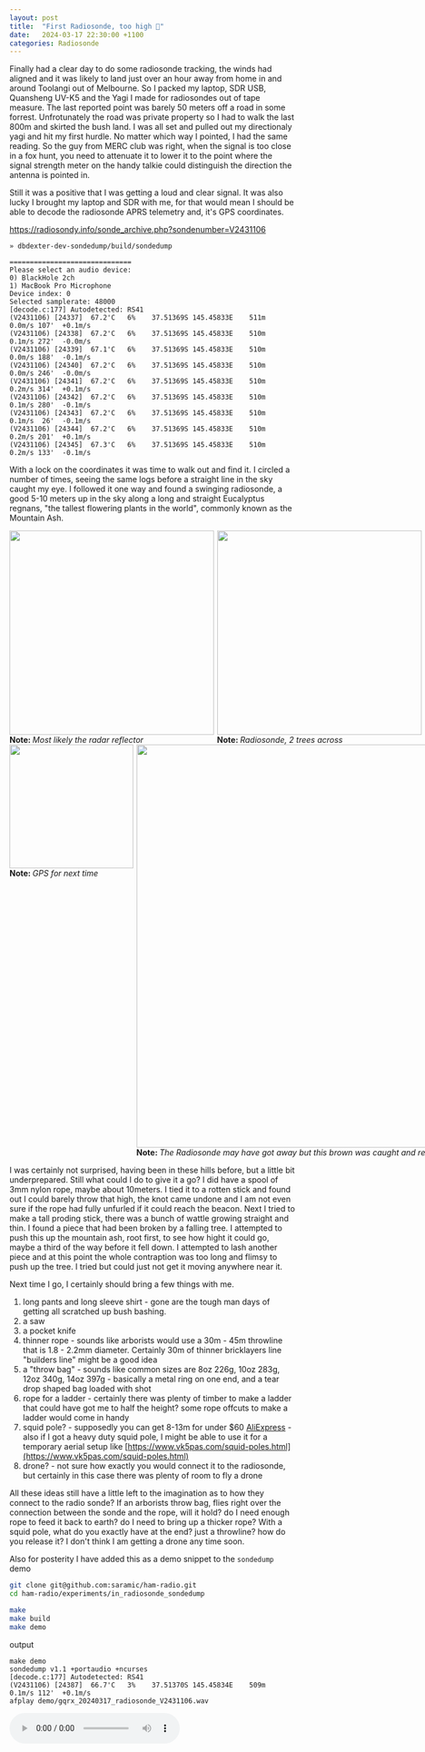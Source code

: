 ```yaml
---
layout: post
title:  "First Radiosonde, too high 🌴"
date:   2024-03-17 22:30:00 +1100
categories: Radiosonde
---
```


Finally had a clear day to do some radiosonde tracking, the winds had aligned
and it was likely to land just over an hour away from home in and around
Toolangi out of Melbourne. So I packed my laptop, SDR USB, Quansheng UV-K5 and
the Yagi I made for radiosondes out of tape measure. The last reported point
was barely 50 meters off a road in some forrest. Unfrotunately the road was
private property so I had to walk the last 800m and skirted the bush land. I
was all set and pulled out my directionaly yagi and hit my first hurdle. No
matter which way I pointed, I had the same reading. So the guy from MERC club
was right, when the signal is too close in a fox hunt, you need to attenuate it
to lower it to the point where the signal strength meter on the handy talkie
could distinguish the direction the antenna is pointed in.

Still it was a positive that I was getting a loud and clear signal. It was also
lucky I brought my laptop and SDR with me, for that would mean I should be able
to decode the radiosonde APRS telemetry and, it's GPS coordinates.

[
  https://radiosondy.info/sonde_archive.php?sondenumber=V2431106
](https://radiosondy.info/sonde_archive.php?sondenumber=V2431106)

```
» dbdexter-dev-sondedump/build/sondedump

==============================
Please select an audio device:
0) BlackHole 2ch
1) MacBook Pro Microphone
Device index: 0
Selected samplerate: 48000
[decode.c:177] Autodetected: RS41
(V2431106) [24337]  67.2'C   6%    37.51369S 145.45833E    511m     0.0m/s 107'  +0.1m/s
(V2431106) [24338]  67.2'C   6%    37.51369S 145.45833E    510m     0.1m/s 272'  -0.0m/s
(V2431106) [24339]  67.1'C   6%    37.51369S 145.45833E    510m     0.0m/s 188'  -0.1m/s
(V2431106) [24340]  67.2'C   6%    37.51369S 145.45833E    510m     0.0m/s 246'  -0.0m/s
(V2431106) [24341]  67.2'C   6%    37.51369S 145.45833E    510m     0.2m/s 314'  +0.1m/s
(V2431106) [24342]  67.2'C   6%    37.51369S 145.45833E    510m     0.1m/s 280'  -0.1m/s
(V2431106) [24343]  67.2'C   6%    37.51369S 145.45833E    510m     0.1m/s  26'  -0.1m/s
(V2431106) [24344]  67.2'C   6%    37.51369S 145.45833E    510m     0.2m/s 201'  +0.1m/s
(V2431106) [24345]  67.3'C   6%    37.51369S 145.45833E    510m     0.2m/s 133'  -0.1m/s
```

With a lock on the coordinates it was time to walk out and find it. I circled a
number of times, seeing the same logs before a straight line in the sky caught
my eye. I followed it one way and found a swinging radiosonde, a good 5-10
meters up in the sky along a long and straight Eucalyptus regnans, "the tallest
flowering plants in the world", commonly known as the Mountain Ash.

<div style="width: 100%; display: flex; justify-content: flex-between;">
    <div style="padding-right: 0.2em">
        <img src="/ham-radio/assets/images/20240307_radiosonde_radar_reflector_in_tree.jpg" width="360">
        <div>
            <strong>Note: </strong>
            <i>Most likely the radar reflector</i>
        </div>
    </div>
    <div style="padding-left: 0.2em">
        <img src="/ham-radio/assets/images/20240317_radiosonde_up_tree.jpg" width="360">
        <div>
            <strong>Note: </strong>
            <i>Radiosonde, 2 trees across</i>
        </div>
    </div>
</div>

<div style="width: 100%; display: flex; justify-content: flex-between;">
    <div style="padding-right: 0.2em">
        <img
          src="/ham-radio/assets/images/20240317_phone_GPS.png"
          width="218">
        <div>
            <strong>Note: </strong>
            <i>GPS for next time</i>
        </div>
    </div>
    <div style="padding-left: 0.2em">
        <img
          src="/ham-radio/assets/images/20240317_radiosonde_caught_trout.jpg"
          width="710">
        <div>
            <strong>Note: </strong>
            <i>The Radiosonde may have got away but this brown was caught and
            released</i>
        </div>
    </div>
</div>


I was certainly not surprised, having been in these hills before, but a little
bit underprepared. Still what could I do to give it a go? I did have a spool of
3mm nylon rope, maybe about 10meters. I tied it to a rotten stick and found out
I could barely throw that high, the knot came undone and I am not even sure if
the rope had fully unfurled if it could reach the beacon. Next I tried to make
a tall proding stick, there was a bunch of wattle growing straight and thin. I
found a piece that had been broken by a falling tree. I attempted to push this
up the mountain ash, root first, to see how hight it could go, maybe a third of
the way before it fell down. I attempted to lash another piece and at this
point the whole contraption was too long and flimsy to push up the tree. I
tried but could just not get it moving anywhere near it.

Next time I go, I certainly should bring a few things with me.

1. long pants and long sleeve shirt - gone are the tough man days of getting
   all scratched up bush bashing.
1. a saw
1. a pocket knife
1. thinner rope - sounds like arborists would use a 30m - 45m throwline that is
   1.8 - 2.2mm diameter. Certainly 30m of thinner bricklayers line "builders
   line" might be a good idea
1. a "throw bag" - sounds like common sizes are 8oz 226g, 10oz 283g, 12oz 340g,
   14oz 397g - basically a metal ring on one end, and a tear drop shaped bag
   loaded with shot
1. rope for a ladder - certainly there was plenty of timber to make a ladder
   that could have got me to half the height? some rope offcuts to make a
   ladder would come in handy
1. squid pole? - supposedly you can get 8-13m for under $60
   [AliExpress](https://www.aliexpress.com/item/1005006340119901.html) - also
   if I got a heavy duty squid pole, I might be able to use it for a temporary
   aerial setup like
   [https://www.vk5pas.com/squid-poles.html](https://www.vk5pas.com/squid-poles.html)
1. drone? - not sure how exactly you would connect it to the radiosonde, but
   certainly in this case there was plenty of room to fly a drone

All these ideas still have a little left to the imagination as to how they
connect to the radio sonde? If an arborists throw bag, flies right over the
connection between the sonde and the rope, will it hold? do I need enough rope
to feed it back to earth? do I need to bring up a thicker rope? With a squid
pole, what do you exactly have at the end? just a throwline? how do you release
it? I don't think I am getting a drone any time soon.

Also for posterity I have added this as a demo snippet to the `sondedump` demo

```sh
git clone git@github.com:saramic/ham-radio.git
cd ham-radio/experiments/in_radiosonde_sondedump

make
make build
make demo
```

output

```log
make demo
sondedump v1.1 +portaudio +ncurses
[decode.c:177] Autodetected: RS41
(V2431106) [24387]  66.7'C   3%    37.51370S 145.45834E    509m     0.1m/s 112'  +0.1m/s
afplay demo/gqrx_20240317_radiosonde_V2431106.wav
```

![
](https://github.com/saramic/ham-radio/tree/main/experiments/in_radiosonde_sondedump/demo/gqrx_20240317_radiosonde_V2431106.wav)
